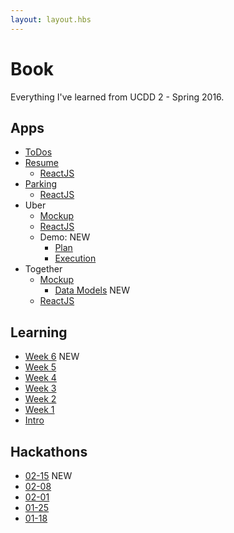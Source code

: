 ```yaml
---
layout: layout.hbs
---
```


# Book

Everything I've learned from UCDD 2 - Spring 2016.

## Apps
* [ToDos](apps/todos/)
* [Resume](apps/resume/)
  * [ReactJS](apps/resume/react)
* [Parking](apps/parking/)
  * [ReactJS](apps/parking/react)
* Uber
  * [Mockup](apps/uber/mockup)
  * [ReactJS](apps/uber/)
  * Demo: <span class="chip red">NEW</span>
    * [Plan](apps/uber/demo/plan.html)
    * [Execution](apps/uber/demo/execution.html)
* Together
  * [Mockup](apps/together/mockup)
    * [Data Models](apps/together/mockup/data.html) <span class="chip red">NEW</span>
  * [ReactJS](apps/together)


## Learning
* [Week 6](learning/week6) <span class="chip red">NEW</span>
* [Week 5](learning/week5)
* [Week 4](learning/week4)
* [Week 3](learning/week3)
* [Week 2](learning/week2)
* [Week 1](learning/week1)
* [Intro](learning/intro)

## Hackathons
* [02-15](hackathons/02-15) <span class="chip red">NEW</span>
* [02-08](hackathons/02-08)
* [02-01](hackathons/02-01)
* [01-25](hackathons/01-25)
* [01-18](hackathons/01-18)
